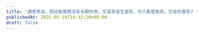 ```yaml
---
title: "通常来说，配给制度既没有长期作用，又容易滋生腐败，令人极度焦虑。它会伤害穷人，破坏生态系统，鼓励走私活动和独裁行为。"
publishedAt: 2022-05-19T14:32:30+08:00
draft: false
---
```


